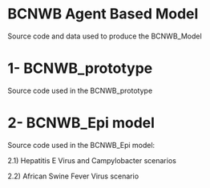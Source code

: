 # BCNWB Agent Based Model
Source code and data used to produce the BCNWB_Model

# 1- BCNWB_prototype
Source code used in the BCNWB_prototype

# 2- BCNWB_Epi model
Source code used in the BCNWB_Epi model:

2.1) Hepatitis E Virus and Campylobacter scenarios

2.2) African Swine Fever Virus scenario

